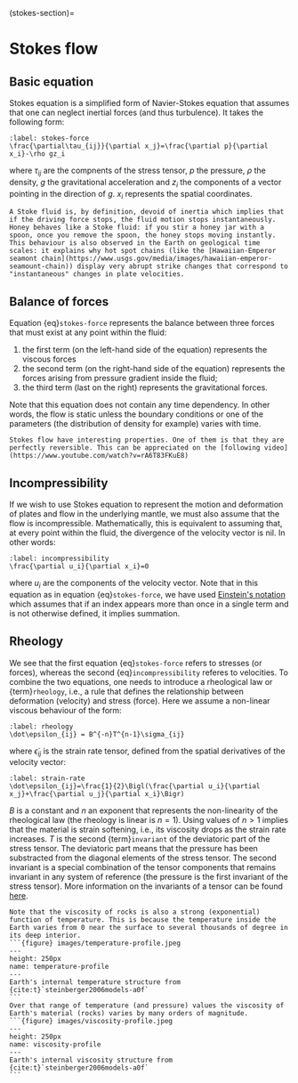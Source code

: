 (stokes-section)=
# Stokes flow

## Basic equation

Stokes equation is a simplified form of Navier-Stokes equation that assumes that one can neglect inertial forces (and thus turbulence). It takes the following form:

```{math}
:label: stokes-force
\frac{\partial\tau_{ij}}{\partial x_j}=\frac{\partial p}{\partial x_i}-\rho gz_i
```

where $\tau_{ij}$ are the compnents of the stress tensor, $p$ the pressure, $\rho$ the density, $g$ the gravitational acceleration and $z_i$ the components of a vector pointing in the direction of $g$. $x_i$ represents the spatial coordinates.

```{note}
A Stoke fluid is, by definition, devoid of inertia which implies that if the driving force stops, the fluid motion stops instantaneously. Honey behaves like a Stoke fluid: if you stir a honey jar with a spoon, once you remove the spoon, the honey stops moving instantly. This behaviour is also observed in the Earth on geological time scales: it explains why hot spot chains (like the [Hawaiian-Emperor seamont chain](https://www.usgs.gov/media/images/hawaiian-emperor-seamount-chain)) display very abrupt strike changes that correspond to "instantaneous" changes in plate velocities.
```

## Balance of forces

Equation {eq}`stokes-force` represents the balance between three forces that must exist at any point within the fluid:
1. the first term (on the left-hand side of the equation) represents the viscous forces
2. the second term (on the right-hand side of the equation) represents the forces arising from pressure gradient inside the fluid;
3. the third term (last on the right) represents the gravitational forces.

Note that this equation does not contain any time dependency. In other words, the flow is static unless the boundary conditions or one of the parameters (the distribution of density for example) varies with time.

```{note}
Stokes flow have interesting properties. One of them is that they are perfectly reversible. This can be appreciated on the [following video](https://www.youtube.com/watch?v=rA6T83FKuE8)
```

## Incompressibility

If we wish to use Stokes equation to represent the motion and deformation of plates and flow in the underlying mantle, we must also assume that the flow is incompressible. Mathematically, this is equivalent to assuming that, at every point within the fluid, the divergence of the velocity vector is nil. In other words:
```{math}
:label: incompressibility
\frac{\partial u_i}{\partial x_i}=0
```
where $u_i$ are the components of the velocity vector. Note that in this equation as in equation {eq}`stokes-force`, we have used [Einstein's notation](https://en.wikipedia.org/wiki/Einstein_notation) which assumes that if an index appears more than once in a single term and is not otherwise defined, it implies summation.

## Rheology

We see that the first equation {eq}`stokes-force` refers to stresses (or forces), whereas the second {eq}`incompressibility` referes to velocities. To combine the two equations, one needs to introduce a rheological law or {term}`rheology`, i.e., a rule that defines the relationship between deformation (velocity) and stress (force). Here we assume a non-linear viscous behaviour of the form:
```{math}
:label: rheology
\dot\epsilon_{ij} = B^{-n}T^{n-1}\sigma_{ij}
```
where $\dot\epsilon_{ij}$ is the strain rate tensor, defined from the spatial derivatives of the velocity vector:
```{math}
:label: strain-rate
\dot\epsilon_{ij}=\frac{1}{2}\Bigl(\frac{\partial u_i}{\partial x_j}+\frac{\partial u_j}{\partial x_i}\Bigr)
```
$B$ is a constant and $n$ an exponent that represents the non-linearity of the rheological law (the rheology is linear is $n=1$). Using values of $n>1$ implies that the material is strain softening, i.e., its viscosity drops as the strain rate increases. $T$ is the second {term}`invariant` of the deviatoric part of the stress tensor. The deviatoric part means that the pressure has been substracted from the diagonal elements of the stress tensor. The second invariant is a special combination of the tensor components that remains invariant in any system of reference (the pressure is the first invariant of the stress tensor). More information on the invariants of a tensor can be found [here](https://en.wikipedia.org/wiki/Invariants_of_tensors).

````{note}
Note that the viscosity of rocks is also a strong (exponential) function of temperature. This is because the temperature inside the Earth varies from 0 near the surface to several thousands of degree in its deep interior.
```{figure} images/temperature-profile.jpeg
---
height: 250px
name: temperature-profile
---
Earth's internal temperature structure from {cite:t}`steinberger2006models-a0f`
```
Over that range of temperature (and pressure) values the viscosity of Earth's material (rocks) varies by many orders of magnitude.
```{figure} images/viscosity-profile.jpeg
---
height: 250px
name: viscosity-profile
---
Earth's internal viscosity structure from {cite:t}`steinberger2006models-a0f`
```
````